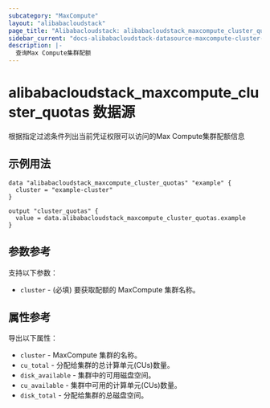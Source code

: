 ```yaml
---
subcategory: "MaxCompute"
layout: "alibabacloudstack"
page_title: "Alibabacloudstack: alibabacloudstack_maxcompute_cluster_quotas"
sidebar_current: "docs-alibabacloudstack-datasource-maxcompute-cluster-quotas"
description: |-
  查询Max Compute集群配额
---
```


# alibabacloudstack_maxcompute_cluster_quotas 数据源

根据指定过滤条件列出当前凭证权限可以访问的Max Compute集群配额信息


## 示例用法

```hcl
data "alibabacloudstack_maxcompute_cluster_quotas" "example" {
  cluster = "example-cluster"
}

output "cluster_quotas" {
  value = data.alibabacloudstack_maxcompute_cluster_quotas.example
}
```

## 参数参考
支持以下参数：

* `cluster` - (必填)  要获取配额的 MaxCompute 集群名称。

## 属性参考
导出以下属性：

* `cluster` - MaxCompute 集群的名称。
* `cu_total` - 分配给集群的总计算单元(CUs)数量。
* `disk_available` - 集群中的可用磁盘空间。
* `cu_available` - 集群中可用的计算单元(CUs)数量。
* `disk_total` - 分配给集群的总磁盘空间。